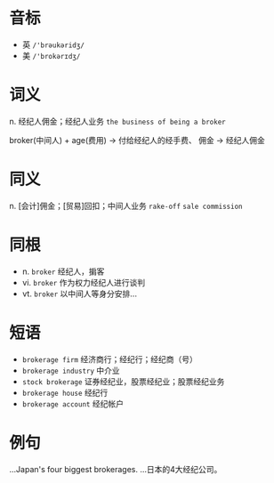 # 音标

- 英 `/'brəukəridʒ/`
- 美 `/'brokərɪdʒ/`

# 词义

n. 经纪人佣金；经纪人业务
`the business of being a broker`



broker(中间人) + age(费用) → 付给经纪人的经手费、 佣金 → 经纪人佣金

# 同义

n. [会计]佣金；[贸易]回扣；中间人业务
`rake-off` `sale commission`

# 同根

- n. `broker` 经纪人，掮客
- vi. `broker` 作为权力经纪人进行谈判
- vt. `broker` 以中间人等身分安排...

# 短语

- `brokerage firm` 经济商行；经纪行；经纪商（号）
- `brokerage industry` 中介业
- `stock brokerage` 证券经纪业，股票经纪业；股票经纪业务
- `brokerage house` 经纪行
- `brokerage account` 经纪帐户

# 例句

...Japan's four biggest brokerages.
…日本的4大经纪公司。


